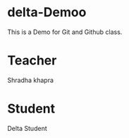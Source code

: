 # delta-Demoo
This is a Demo for Git and Github class.

# Teacher
Shradha khapra

# Student
Delta Student